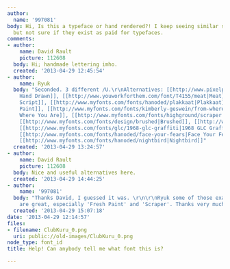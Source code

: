 ```yaml
---
author:
  name: '997081'
body: Hi, Is this a typeface or hand rendered?! I keep seeing similar styles used,
  but not sure if they exist as paid for typefaces.
comments:
- author:
    name: David Rault
    picture: 112608
  body: Hi; handmade lettering imho.
  created: '2013-04-29 12:45:54'
- author:
    name: Ryuk
  body: "Seconded. 3 different /U.\r\nAlternatives: [[http://www.pixelpixelpixel.com/2012/02/thick-hand-drawn-font-ai|Thick
    Hand Drawn]], [[http://www.youworkforthem.com/font/T4155/meat|Meat]], [[http://www.youworkforthem.com/product.php?sku=T0201|OffHand
    Script]], [[http://www.myfonts.com/fonts/hanoded/plakkaat|Plakkaat]], [[http://www.myfonts.com/fonts/highground/fresh-paint|Fresh
    Paint]], [[http://www.myfonts.com/fonts/kimberly-geswein/from-where-you-are|From
    Where You Are]], [[http://www.myfonts.com/fonts/highground/scraper|Scraper]],
    [[http://www.myfonts.com/fonts/design/brushed|Brushed]], [[http://www.myfonts.com/fonts/linotype/seven|Seven]],
    [[http://www.myfonts.com/fonts/glc/1968-glc-graffiti|1968 GLC Graffiti]], [[http://www.myfonts.com/fonts/font-fabric/pastel|Pastel]],
    [[http://www.myfonts.com/fonts/hanoded/face-your-fears|Face Your Fears]], [[http://www.myfonts.com/fonts/hanoded/trollslayer|Trollslayer]],
    [[http://www.myfonts.com/fonts/hanoded/nightbird|Nightbird]]"
  created: '2013-04-29 13:24:57'
- author:
    name: David Rault
    picture: 112608
  body: Nice and useful alternatives here.
  created: '2013-04-29 14:44:25'
- author:
    name: '997081'
  body: "Thanks David, I guessed it was. \r\n\r\nRyuk some of those examples you found
    are great, especially 'Fresh Paint' and 'Scraper'. Thanks very much for your help!\r\n\r\nJason."
  created: '2013-04-29 15:07:18'
date: '2013-04-29 12:14:57'
files:
- filename: ClubKuru_0.png
  uri: public://old-images/ClubKuru_0.png
node_type: font_id
title: Help! Can anybody tell me what font this is?

---
```

